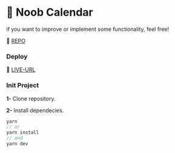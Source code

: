 # 📅 Noob Calendar

if you want to improve or implement some functionality, feel free!

🔗 [REPO](https://github.com/iqbalwalii/noob-calendar)

### Deploy

🔗 [LIVE-URL](https://noobcalendar23.vercel.app/)

### Init Project

**1-** Clone repository.

**2-** Install dependecies.

```js
yarn
// or
yarn install
// and
yarn dev
```
